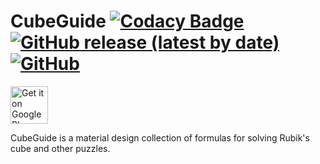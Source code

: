 # CubeGuide [![Codacy Badge](https://app.codacy.com/project/badge/Grade/d165547c2412474395406e3b8ec41735)](https://www.codacy.com/manual/extroot/CubeGuide?utm_source=github.com&amp;utm_medium=referral&amp;utm_content=extroot/CubeGuide&amp;utm_campaign=Badge_Grade) [![GitHub release (latest by date)](https://img.shields.io/github/v/release/extroot/cubeguide)](https://github.com/extroot/CubeGuide/releases) [![GitHub](https://img.shields.io/github/license/extroot/cubeguide)](https://www.gnu.org/licenses/agpl-3.0)

<a href="https://play.google.com/store/apps/details?id=ru.extroot.newcubeguide" target="_blank">
  <img alt="Get it on Google Play"
       src="https://play.google.com/intl/en_us/badges/images/generic/en-play-badge.png" height="60"/>
</a>

CubeGuide is a material design collection of formulas for solving Rubik's cube and other puzzles.
